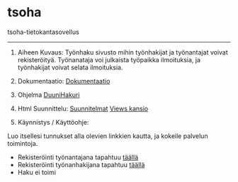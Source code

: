 # tsoha

tsoha-tietokantasovellus

--------------------------------------------------------------------------------

1. Aiheen Kuvaus: Työnhaku sivusto mihin työnhakijat ja työnantajat voivat rekisteröityä. Työnanataja voi julkaista työpaikka ilmoituksia, ja työnhakijat voivat selata ilmoituksia.

2. Dokumentaatio: [Dokumentaatio](https://github.com/mikkovalla/tsoha/blob/master/doc/Johdanto.pdf)

3. Ohjelma [DuuniHakuri](http://mikvalla.users.cs.helsinki.fi/tsoha/)

4. Html Suunnittelu: [Suunnitelmat](https://github.com/mikkovalla/tsoha/tree/master/app/views/suunnitelmat) [Views kansio](https://github.com/mikkovalla/tsoha/tree/master/app/views)

5. Käynnistys / Käyttöohje:

 Luo itsellesi tunnukset alla olevien linkkien kautta, ja kokeile palvelun toimintoja.
 * Rekisteröinti työnantajana tapahtuu [täällä](http://mikvalla.users.cs.helsinki.fi/tsoha/register_employer)
 * Rekisteröinti työnanhakijana tapahtuu [täällä](http://mikvalla.users.cs.helsinki.fi/tsoha/register_employee)
 * Haku ei toimi
